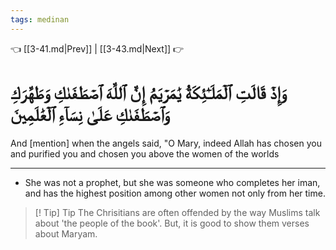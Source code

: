```yaml
---
tags: medinan
---
```


👈 [[3-41.md|Prev]] | [[3-43.md|Next]] 👉

# وَإِذۡ قَالَتِ ٱلۡمَلَـٰٓئِكَةُ يَٰمَرۡيَمُ إِنَّ ٱللَّهَ ٱصۡطَفَىٰكِ وَطَهَّرَكِ وَٱصۡطَفَىٰكِ عَلَىٰ نِسَآءِ ٱلۡعَٰلَمِينَ

And [mention] when the angels said, "O Mary, indeed Allah has chosen you and purified you and chosen you above the women of the worlds

---
- She was not a prophet, but she was someone who completes her iman, and has the highest position among other women not only from her time. 

> [! Tip] Tip
> The Chrisitians are often offended by the way Muslims talk about 'the people of the book'. But, it is good to show them verses about Maryam. 